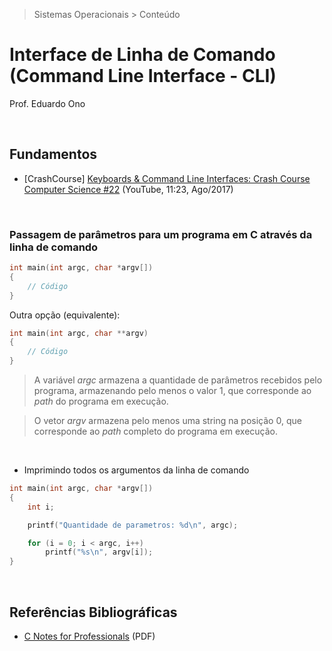 > Sistemas Operacionais > Conteúdo

# Interface de Linha de Comando (Command Line Interface - CLI)

Prof. Eduardo Ono

&nbsp;

## Fundamentos

* [CrashCourse] [Keyboards & Command Line Interfaces: Crash Course Computer Science #22](https://www.youtube.com/watch?v=4RPtJ9UyHS0) (YouTube, 11:23, Ago/2017)

&nbsp;

### Passagem de parâmetros para um programa em C através da linha de comando

```c
int main(int argc, char *argv[])
{
    // Código
}
```

Outra opção (equivalente):
```c
int main(int argc, char **argv)
{
    // Código
}
```

> A variável _argc_ armazena a quantidade de parâmetros recebidos pelo programa, armazenando pelo menos o valor 1, que corresponde ao _path_ do programa em execução.

> O vetor _argv_ armazena pelo menos uma string na posição 0, que corresponde ao _path_ completo do programa em execução.

&nbsp;

* Imprimindo todos os argumentos da linha de comando

```c
int main(int argc, char *argv[])
{
    int i;

    printf("Quantidade de parametros: %d\n", argc);

    for (i = 0; i < argc, i++)
        printf("%s\n", argv[i]);
}
```

&nbsp;

## Referências Bibliográficas

* [C Notes for Professionals](https://goalkicker.com/CBook/) (PDF)

&nbsp;
